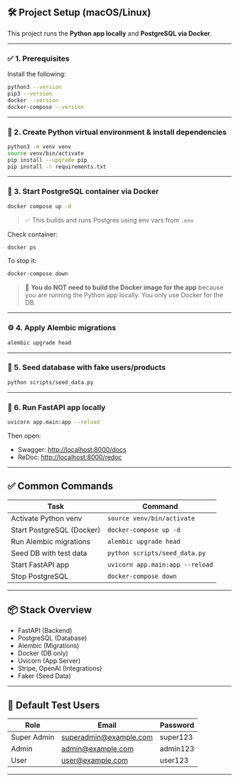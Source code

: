 ## 🛠️ Project Setup (macOS/Linux)
This project runs the **Python app locally** and **PostgreSQL via Docker**.

---

### ✅ 1. Prerequisites
Install the following:
```bash
python3 --version
pip3 --version
docker --version
docker-compose --version
```

---

### 📁 2. Create Python virtual environment & install dependencies
```bash
python3 -m venv venv
source venv/bin/activate
pip install --upgrade pip
pip install -r requirements.txt
```

---

### 🐳 3. Start PostgreSQL container via Docker
```bash
docker compose up -d
```
> ✅ This builds and runs Postgres using env vars from `.env`

Check container:
```bash
docker ps
```

To stop it:
```bash
docker-compose down
```

> 🧠 **You do NOT need to build the Docker image for the app** because you are running the Python app locally. You only use Docker for the DB.

---

### ⚙️ 4. Apply Alembic migrations
```bash
alembic upgrade head
```

---

### 🌱 5. Seed database with fake users/products
```bash
python scripts/seed_data.py
```

---

### 🚀 6. Run FastAPI app locally
```bash
uvicorn app.main:app --reload
```
Then open:
- Swagger: [http://localhost:8000/docs](http://localhost:8000/docs)
- ReDoc: [http://localhost:8000/redoc](http://localhost:8000/redoc)

---

## ✅ Common Commands
| Task                         | Command                              |
|------------------------------|--------------------------------------|
| Activate Python venv         | `source venv/bin/activate`           |
| Start PostgreSQL (Docker)    | `docker-compose up -d`               |
| Run Alembic migrations       | `alembic upgrade head`               |
| Seed DB with test data       | `python scripts/seed_data.py`        |
| Start FastAPI app            | `uvicorn app.main:app --reload`      |
| Stop PostgreSQL              | `docker-compose down`                |

---

## 📦 Stack Overview
- FastAPI (Backend)
- PostgreSQL (Database)
- Alembic (Migrations)
- Docker (DB only)
- Uvicorn (App Server)
- Stripe, OpenAI (Integrations)
- Faker (Seed Data)

---

## 👥 Default Test Users
| Role        | Email                  | Password   |
|-------------|------------------------|------------|
| Super Admin | superadmin@example.com | super123   |
| Admin       | admin@example.com      | admin123   |
| User        | user@example.com       | user123    |

---
